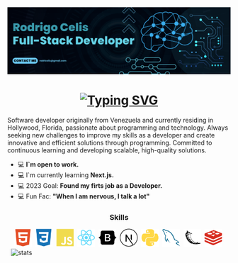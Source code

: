 <div>
<div  class="Header">
  <img src="https://raw.githubusercontent.com/Congrak/Congrak/main/Blue%20Geometric%20Technology%20LinkedIn%20Banner.png" alt="Banner" />
  <h1 align="center"><a href="https://git.io/typing-svg"><img src="https://readme-typing-svg.demolab.com?font=Fira+Code&pause=1000&width=435&lines=%F0%9F%8C%8E+Welcome+to+My+World!!%F0%9F%8C%8E" alt="Typing SVG" /></a></h1>
</div>
<div class="Body">
  <div class="About">
    <p>Software developer originally from Venezuela and currently residing in Hollywood, Florida, passionate about programming and technology. Always seeking new challenges to improve my skills as a developer and create innovative and efficient solutions through programming. Committed to continuous learning and developing scalable, high-quality solutions.</p>
    <ul>
      <li> 💻 <strong>I`m open to work.</strong> </li>
      <li> 💻 I`m currently learning <strong>Next.js.</strong> </li>
      <li> 💻 2023 Goal: <strong>Found my firts job as a Developer.</strong> </li>
      <li> 💻 Fun Fac: <strong>"When I am nervous, I talk a lot"</strong> </li>
   </div>
</div>
  <div class="Skills">
    <h3 align="center">Skills</h3>
    <div class="Icons" align="center">
      <img src="https://github.com/devicons/devicon/blob/master/icons/html5/html5-plain.svg" alt="HTML5" width="40" height="40" />&nbsp
      <img src="https://github.com/devicons/devicon/blob/master/icons/css3/css3-plain.svg" alt="CSS" width="40" height="40" />&nbsp
      <img src="https://github.com/devicons/devicon/blob/master/icons/javascript/javascript-plain.svg" alt="JavaScript" width="40" height="40" />&nbsp
      <img src="https://github.com/devicons/devicon/blob/master/icons/react/react-original.svg" alt="React" width="40" height="40" />&nbsp
      <img src="https://github.com/devicons/devicon/blob/master/icons/bootstrap/bootstrap-plain.svg" alt="Boostrap" width="40" height="40" />&nbsp
      <img src="https://github.com/devicons/devicon/blob/master/icons/nextjs/nextjs-line.svg" alt="Next.js" width="40" height="40" fill="#36BCF7FF"/>&nbsp
      <img src="https://github.com/devicons/devicon/blob/master/icons/python/python-plain.svg" alt="Python" width="40" height="40" />&nbsp
      <img src="https://github.com/devicons/devicon/blob/master/icons/mysql/mysql-plain.svg" alt="SQL" width="40" height="40" />&nbsp
      <img src="https://github.com/devicons/devicon/blob/master/icons/flask/flask-original.svg" alt="Flask" width="40" height="40" />&nbsp
      <img src="https://github.com/devicons/devicon/blob/master/icons/redis/redis-plain.svg" alt="Redis" width="40" height="40" />&nbsp
    </div>&nbsp
    <img align="center" src="https://streak-stats.demolab.com?user=Congrak&theme=github-dark-blue&hide_border=true" alt="stats" height="300"/>
  </div>
</div>
